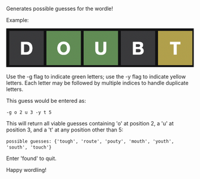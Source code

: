 Generates possible guesses for the wordle!

Example:

![alt text](example_guess.png?raw=true)

Use the -g flag to indicate green letters; use the -y flag to indicate yellow letters.
Each letter may be followed by multiple indices to handle duplicate letters.

This guess would be entered as:

	-g o 2 u 3 -y t 5

This will return all viable guesses containing 'o' at position 2, a 'u' at position 3, and a 't' at any position other than 5:

	possible guesses: {'tough', 'route', 'pouty', 'mouth', 'youth', 'south', 'touch'}

Enter 'found' to quit.

Happy wordling!